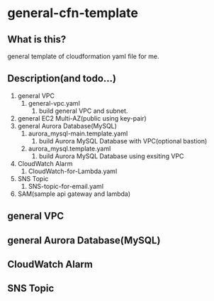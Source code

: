 # general-cfn-template

## What is this?

general template of cloudformation yaml file for me.

## Description(and todo...)

1. general VPC
   1. general-vpc.yaml
      1. build general VPC and subnet.
2. general EC2 Multi-AZ(public using key-pair)
3. general Aurora Database(MySQL)
   1. aurora_mysql-main.template.yaml
      1. build Aurora MySQL Database with VPC(optional bastion)
   2. aurora_mysql.template.yaml
      1. build Aurora MySQL Database using exsiting VPC
4. CloudWatch Alarm
   1. CloudWatch-for-Lambda.yaml
5. SNS Topic
   1. SNS-topic-for-email.yaml
6. SAM(sample api gateway and lambda)

## general VPC

## general Aurora Database(MySQL)

## CloudWatch Alarm

## SNS Topic